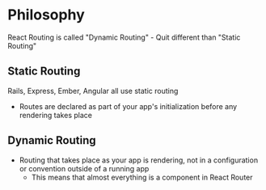 # Philosophy
React Routing is called "Dynamic Routing" - Quit different than "Static Routing"

## Static Routing
Rails, Express, Ember, Angular all use static routing
  * Routes are declared as part of your app's initialization before any rendering takes place

## Dynamic Routing
  * Routing that takes place as your app is rendering, not in a configuration or convention outside of a running app
    * This means that almost everything is a component in React Router
